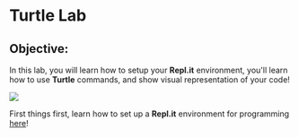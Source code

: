 # Turtle Lab

## Objective: 
In this lab, you will learn how to setup your **Repl.it** environment, you'll learn how to use **Turtle** commands, and show visual representation of your code!




[![](https://ecsdtech.com/images/Intro-Prog/Ch3/rect-turtle.gif)]()



First things first, learn how to set up a **Repl.it** environment for programming [here](https://github.com/meet-projects/Y1-Summer-Labs/tree/master/1.2%20Day%201%2C%20Afternoon%2C%20Turtle%20Lab/1.%20Repl.it%20Instructions)!
